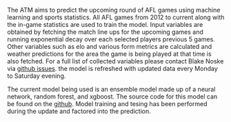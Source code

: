The ATM aims to predict the upcoming round of AFL games using machine learning and sports statistics. All AFL games from 2012 to current along with the in-game statistics are used to train the model. Input variables are obtained by fetching the match line ups for the upcoming games and running exponential decay over each selected players previous 5 games. Other variables such as elo and various form metrics are calculated and weather predictions for the area the game is being played at that time is also fetched. For a full list of collected variables please contact Blake Noske via [github issues]([mailto:blake.noske@gmail.com](https://github.com/blake-noske/blake-noske.github.io/issues)). the model is refreshed with updated data every Monday to Saturday evening.

The current model being used is an ensemble model made up of a neural network, random forest, and xgboost. The source code for this model can be found on the [github](https://github.com/blake-noske/blake-noske.github.io). Model training and tesing has been performed during the update and factored into the prediction.
